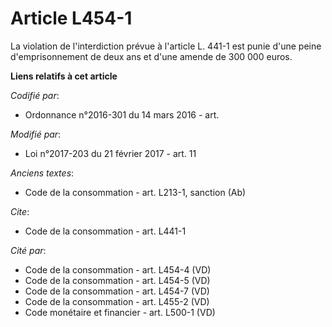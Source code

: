 # Article L454-1

La violation de l'interdiction prévue à l'article L. 441-1 est punie d'une peine d'emprisonnement de deux ans et d'une amende
de 300 000 euros.

**Liens relatifs à cet article**

_Codifié par_:

  - Ordonnance n°2016-301 du 14 mars 2016 - art.

_Modifié par_:

  - Loi n°2017-203 du 21 février 2017 - art. 11

_Anciens textes_:

  - Code de la consommation - art. L213-1, sanction (Ab)

_Cite_:

  - Code de la consommation - art. L441-1

_Cité par_:

  - Code de la consommation - art. L454-4 (VD)
  - Code de la consommation - art. L454-5 (VD)
  - Code de la consommation - art. L454-7 (VD)
  - Code de la consommation - art. L455-2 (VD)
  - Code monétaire et financier - art. L500-1 (VD)
